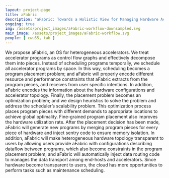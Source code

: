 ```yaml
---
layout: project-page
title: aFabric
description: "aFabric: Towards a Holistic View for Managing Hardware Accelerators in the Cloud"
ongoing: true
img: /assets/project_images/aFabric-workflow-downsampled.svg
main_image: /assets/project_images/aFabric-workflow.svg
people: [ cwu55, tab ]
---
```


We propose aFabric, an OS for heterogeneous accelerators. We treat accelerator 
programs as control flow graphs and effectively decompose
them into pieces. Instead of scheduling programs temporally, we
schedule all accelerator programs by space. In this way, scheduling
becomes a program placement problem; and aFabric will properly
encode different resource and performance constraints that aFabric
extracts from the program pieces, and receives from user specific
intentions. In addition, aFabric encodes the information about the
hardware configurations and accelerator topology. Finally, the placement 
problem becomes an optimization problem; and we design
heuristics to solve the problem and address the scheduler’s scalability
problem. This optimization process places program pieces
with different demands to appropriate locations to achieve global
optimality. Fine-grained program placement also improves the hardware 
utilization rate. After the placement decision has been made,
aFabric will generate new programs by merging program pieces for
every piece of hardware and inject sentry code to ensure memory
isolation. In addition, aFabric will make heterogeneous hardware
topology transparent to users by allowing users provide aFabric
with configurations describing dataflow between programs, which
also become constraints in the program placement problem; and
aFabric will automatically inject data routing code to manages the
data transport among end-hosts and accelerators. Since hardware
become transparent to users, the cloud has more opportunities to
perform tasks such as maintenance scheduling.